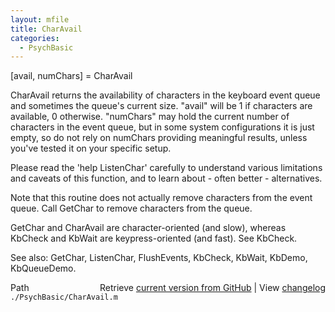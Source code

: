 ```yaml
---
layout: mfile
title: CharAvail
categories:
  - PsychBasic
---
```


\[avail, numChars\] = CharAvail

CharAvail returns the availability of characters in the keyboard event
queue and sometimes the queue's current size. "avail" will be 1 if
characters are available, 0 otherwise.  "numChars" may hold the current
number of characters in the event queue, but in some system
configurations it is just empty, so do not rely on numChars providing
meaningful results, unless you've tested it on your specific setup.

Please read the 'help ListenChar' carefully to understand various
limitations and caveats of this function, and to learn about \- often
better \- alternatives.

Note that this routine does not actually remove characters from the event
queue. Call GetChar to remove characters from the queue.

GetChar and CharAvail are character\-oriented \(and slow\), whereas KbCheck
and KbWait are keypress\-oriented \(and fast\). See KbCheck.

See also: GetChar, ListenChar, FlushEvents, KbCheck, KbWait, KbDemo,
KbQueueDemo.


<div class="code_header" style="text-align:right;">
  <span style="float:left;">Path&nbsp;&nbsp;</span> <span class="counter">Retrieve <a href=
  "https://raw.github.com/Psychtoolbox-3/Psychtoolbox-3/beta/./PsychBasic/CharAvail.m">current version from GitHub</a> | View <a href=
  "https://github.com/Psychtoolbox-3/Psychtoolbox-3/commits/beta/./PsychBasic/CharAvail.m">changelog</a></span>
</div>
<div class="code">
  <code>./PsychBasic/CharAvail.m</code>
</div>

